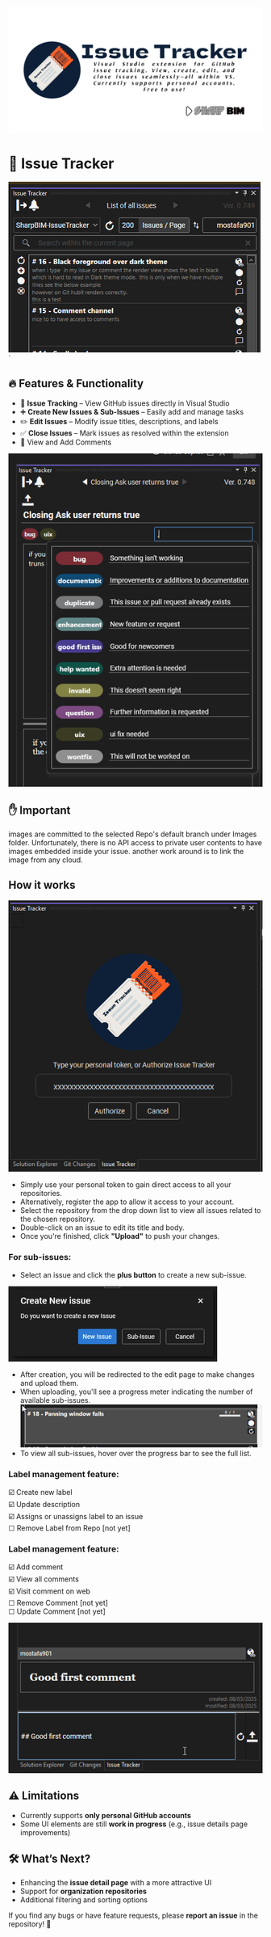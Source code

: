﻿![GitTracker_RepoCard](Images/GitTracker_RepoCard.png)

# 🚀 Issue Tracker

![OverView_Header](Images/OverView_Header.png)`

## 🔥 Features & Functionality  
- 📌 **Issue Tracking** – View GitHub issues directly in Visual Studio  
- ➕ **Create New Issues & Sub-Issues** – Easily add and manage tasks  
- ✏️ **Edit Issues** – Modify issue titles, descriptions, and labels  
- ✅ **Close Issues** – Mark issues as resolved within the extension  
- :punch: View and Add Comments  

![OverView_Labels](Images/Overview_Labels.png)

## ✋ Important
images are committed to the selected Repo's default branch under Images folder. Unfortunately, there is no API access to private user contents to have images embedded inside your issue. another work around is to link the image from any cloud.

## How it works
![Overview_Login](Images/overview_login.png)
- Simply use your personal token to gain direct access to all your repositories.
- Alternatively, register the app to allow it access to your account.
- Select the repository from the drop down list to view all issues related to the chosen repository.
- Double-click on an issue to edit its title and body.
- Once you're finished, click **"Upload"** to push your changes.

### For sub-issues:
  - Select an issue and click the **plus button** to create a new sub-issue.

![OverView_CreateIssue](Images/Overview_CreateIssue.png)
  
  - After creation, you will be redirected to the edit page to make changes and upload them.
  - When uploading, you'll see a progress meter indicating the number of available sub-issues.
  ![Overview_Login](Images/overview_subissue.png)
  - To view all sub-issues, hover over the progress bar to see the full list.


### Label management feature:
☑️ Create new label  
☑️ Update description  
☑️ Assigns or unassigns label to an issue  
☐ Remove Label from Repo [not yet]  

### Label management feature:
☑️ Add comment  
☑️ View all comments  
☑️ Visit comment on web  
☐ Remove Comment [not yet]  
☐ Update Comment [not yet]  

![OverView_CreateIssue](Images/Overview_GoodFirstComment.png)  

## ⚠️ Limitations  
- Currently supports **only personal GitHub accounts**  
- Some UI elements are still **work in progress** (e.g., issue details page improvements)  

## 🛠️ What’s Next?  
- Enhancing the **issue detail page** with a more attractive UI  
- Support for **organization repositories**  
- Additional filtering and sorting options  

If you find any bugs or have feature requests, please **report an issue** in the repository! 🚀  
